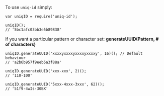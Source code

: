 To use `uniq-id` simply:

```
var uniqID = require('uniq-id');

uniqID();
// '5bc1afc03bb3e5b89838'
```

If you want a particular pattern or character set:
**generateUUID(Pattern, # of characters)**

```
uniqID.generateUUID('xxxxyxxxxyxxxxyxxxxy', 16)(); // Default behaviour
// 'a2b6b957f9eeb5a3f88a'

uniqID.generateUUID('xxx-xxx', 2)();
// '110-100'

uniqID.generateUUID('5xxx-4xxx-3xxx', 62)();
// '51f9-4wIs-30BX'
```
